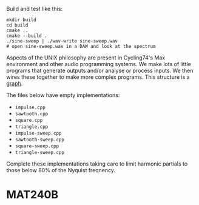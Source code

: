 Build and test like this:

    mkdir build
    cd build
    cmake ..
    cmake --build .
    ./sine-sweep | ./wav-write sine-sweep.wav
    # open sine-sweep.wav in a DAW and look at the spectrum

Aspects of the UNIX philosophy are present in Cycling74's Max environment and other audio programming systems. We make lots of little programs that generate outputs and/or analyse or process inputs. We then wires these together to make more complex programs. This structure is a [graph](https://en.wikipedia.org/wiki/Graph_(abstract_data_type)).

The files below have empty implementations:

- `impulse.cpp`
- `sawtooth.cpp`
- `square.cpp`
- `triangle.cpp`
- `impulse-sweep.cpp`
- `sawtooth-sweep.cpp`
- `square-sweep.cpp`
- `triangle-sweep.cpp`

Complete these implementations taking care to limit harmonic partials to those below 80% of the Nyquist freqnency.

# MAT240B
